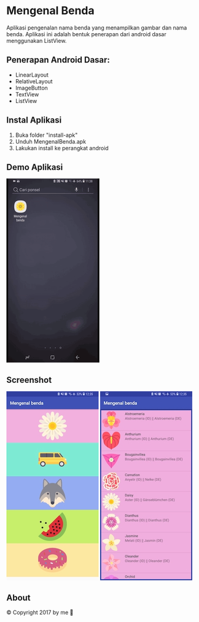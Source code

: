 # Mengenal Benda
Aplikasi pengenalan nama benda yang menampilkan gambar dan nama benda. 
Aplikasi ini adalah bentuk penerapan dari android dasar menggunakan ListView.


## Penerapan Android Dasar:
* LinearLayout
* RelativeLayout
* ImageButton
* TextView
* ListView

## Instal Aplikasi
1. Buka folder "install-apk"
2. Unduh MengenalBenda.apk
3. Lakukan install ke perangkat android 

## Demo Aplikasi
![](/asset/mengenal-benda.gif) 

## Screenshot
![](/asset/screenshot-1.jpg) ![](/asset/screenshot-2.jpg)

## About
© Copyright 2017 by me :sunflower:
